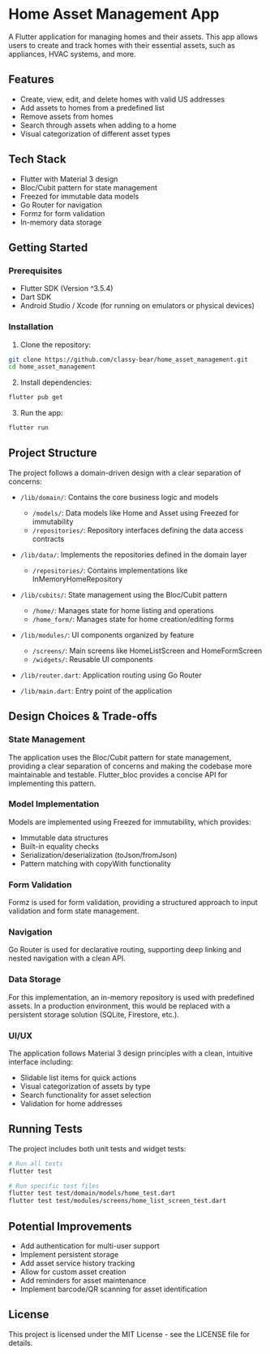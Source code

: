 # Home Asset Management App

A Flutter application for managing homes and their assets. This app allows users to create and track homes with their essential assets, such as appliances, HVAC systems, and more.

## Features

- Create, view, edit, and delete homes with valid US addresses
- Add assets to homes from a predefined list
- Remove assets from homes
- Search through assets when adding to a home
- Visual categorization of different asset types

## Tech Stack

- Flutter with Material 3 design
- Bloc/Cubit pattern for state management
- Freezed for immutable data models
- Go Router for navigation
- Formz for form validation
- In-memory data storage

## Getting Started

### Prerequisites

- Flutter SDK (Version ^3.5.4)
- Dart SDK
- Android Studio / Xcode (for running on emulators or physical devices)

### Installation

1. Clone the repository:
```bash
git clone https://github.com/classy-bear/home_asset_management.git
cd home_asset_management
```

2. Install dependencies:
```bash
flutter pub get
```

3. Run the app:
```bash
flutter run
```

## Project Structure

The project follows a domain-driven design with a clear separation of concerns:

- `/lib/domain/`: Contains the core business logic and models
  - `/models/`: Data models like Home and Asset using Freezed for immutability
  - `/repositories/`: Repository interfaces defining the data access contracts

- `/lib/data/`: Implements the repositories defined in the domain layer
  - `/repositories/`: Contains implementations like InMemoryHomeRepository

- `/lib/cubits/`: State management using the Bloc/Cubit pattern
  - `/home/`: Manages state for home listing and operations
  - `/home_form/`: Manages state for home creation/editing forms

- `/lib/modules/`: UI components organized by feature
  - `/screens/`: Main screens like HomeListScreen and HomeFormScreen
  - `/widgets/`: Reusable UI components

- `/lib/router.dart`: Application routing using Go Router
- `/lib/main.dart`: Entry point of the application

## Design Choices & Trade-offs

### State Management
The application uses the Bloc/Cubit pattern for state management, providing a clear separation of concerns and making the codebase more maintainable and testable. Flutter_bloc provides a concise API for implementing this pattern.

### Model Implementation
Models are implemented using Freezed for immutability, which provides:
- Immutable data structures
- Built-in equality checks
- Serialization/deserialization (toJson/fromJson)
- Pattern matching with copyWith functionality

### Form Validation
Formz is used for form validation, providing a structured approach to input validation and form state management.

### Navigation
Go Router is used for declarative routing, supporting deep linking and nested navigation with a clean API.

### Data Storage
For this implementation, an in-memory repository is used with predefined assets. In a production environment, this would be replaced with a persistent storage solution (SQLite, Firestore, etc.).

### UI/UX
The application follows Material 3 design principles with a clean, intuitive interface including:
- Slidable list items for quick actions
- Visual categorization of assets by type
- Search functionality for asset selection
- Validation for home addresses

## Running Tests

The project includes both unit tests and widget tests:

```bash
# Run all tests
flutter test

# Run specific test files
flutter test test/domain/models/home_test.dart
flutter test test/modules/screens/home_list_screen_test.dart
```

## Potential Improvements

- Add authentication for multi-user support
- Implement persistent storage
- Add asset service history tracking
- Allow for custom asset creation
- Add reminders for asset maintenance
- Implement barcode/QR scanning for asset identification

## License

This project is licensed under the MIT License - see the LICENSE file for details.
